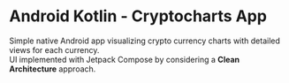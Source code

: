 # Android Kotlin - Cryptocharts App

Simple native Android app visualizing crypto currency charts with detailed views for each currency.  
UI implemented with Jetpack Compose by considering a **Clean Architecture** approach.
